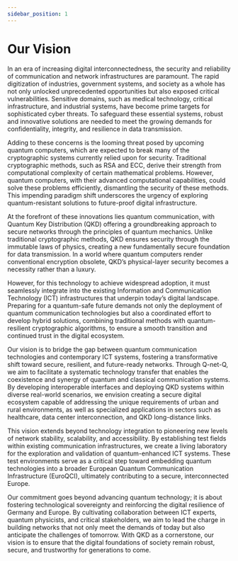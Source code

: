 ```yaml
---
sidebar_position: 1
---
```


# Our Vision

In an era of increasing digital interconnectedness, the security and reliability of communication and network infrastructures are paramount. The rapid digitization of industries, government systems, and society as a whole has not only unlocked unprecedented opportunities but also exposed critical vulnerabilities. Sensitive domains, such as medical technology, critical infrastructure, and industrial systems, have become prime targets for sophisticated cyber threats. To safeguard these essential systems, robust and innovative solutions are needed to meet the growing demands for confidentiality, integrity, and resilience in data transmission.

Adding to these concerns is the looming threat posed by upcoming quantum computers, which are expected to break many of the cryptographic systems currently relied upon for security. Traditional cryptographic methods, such as RSA and ECC, derive their strength from computational complexity of certain mathematical problems. However, quantum computers, with their advanced computational capabilities, could solve these problems efficiently, dismantling the security of these methods. This impending paradigm shift underscores the urgency of exploring quantum-resistant solutions to future-proof digital infrastructure.

At the forefront of these innovations lies quantum communication, with Quantum Key Distribution (QKD) offering a groundbreaking approach to secure networks through the principles of quantum mechanics. Unlike traditional cryptographic methods, QKD ensures security through the immutable laws of physics, creating a new fundamentally secure foundation for data transmission. In a world where quantum computers render conventional encryption obsolete, QKD’s physical-layer security becomes a necessity rather than a luxury.

However, for this technology to achieve widespread adoption, it must seamlessly integrate into the existing Information and Communication Technology (ICT) infrastructures that underpin today’s digital landscape. Preparing for a quantum-safe future demands not only the deployment of quantum communication technologies but also a coordinated effort to develop hybrid solutions, combining traditional methods with quantum-resilient cryptographic algorithms, to ensure a smooth transition and continued trust in the digital ecosystem.

Our vision is to bridge the gap between quantum communication technologies and contemporary ICT systems, fostering a transformative shift toward secure, resilient, and future-ready networks. Through Q-net-Q, we aim to facilitate a systematic technology transfer that enables the coexistence and synergy of quantum and classical communication systems. By developing interoperable interfaces and deploying QKD systems within diverse real-world scenarios, we envision creating a secure digital ecosystem capable of addressing the unique requirements of urban and rural environments, as well as specialized applications in sectors such as healthcare, data center interconnection, and QKD long-distance links.

This vision extends beyond technology integration to pioneering new levels of network stability, scalability, and accessibility. By establishing test fields within existing communication infrastructures, we create a living laboratory for the exploration and validation of quantum-enhanced ICT systems. These test environments serve as a critical step toward embedding quantum technologies into a broader European Quantum Communication Infrastructure (EuroQCI), ultimately contributing to a secure, interconnected Europe.

Our commitment goes beyond advancing quantum technology; it is about fostering technological sovereignty and reinforcing the digital resilience of Germany and Europe. By cultivating collaboration between ICT experts, quantum physicists, and critical stakeholders, we aim to lead the charge in building networks that not only meet the demands of today but also anticipate the challenges of tomorrow. With QKD as a cornerstone, our vision is to ensure that the digital foundations of society remain robust, secure, and trustworthy for generations to come.
